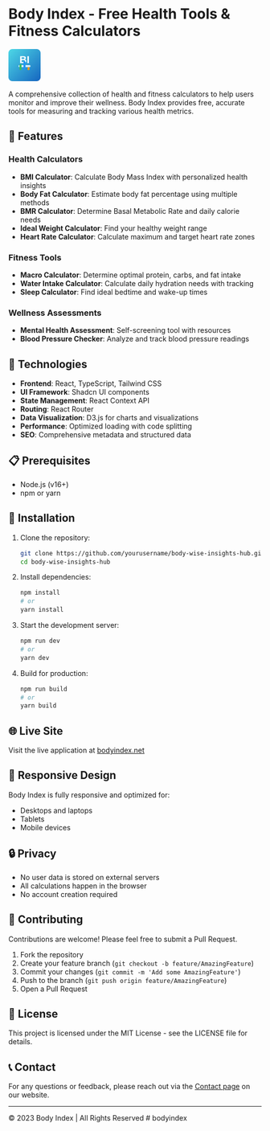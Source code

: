 # Body Index - Free Health Tools & Fitness Calculators

![Body Index Logo](public/favicon.svg)

A comprehensive collection of health and fitness calculators to help users monitor and improve their wellness. Body Index provides free, accurate tools for measuring and tracking various health metrics.

## 🌟 Features

### Health Calculators
- **BMI Calculator**: Calculate Body Mass Index with personalized health insights
- **Body Fat Calculator**: Estimate body fat percentage using multiple methods
- **BMR Calculator**: Determine Basal Metabolic Rate and daily calorie needs
- **Ideal Weight Calculator**: Find your healthy weight range
- **Heart Rate Calculator**: Calculate maximum and target heart rate zones

### Fitness Tools
- **Macro Calculator**: Determine optimal protein, carbs, and fat intake
- **Water Intake Calculator**: Calculate daily hydration needs with tracking
- **Sleep Calculator**: Find ideal bedtime and wake-up times

### Wellness Assessments
- **Mental Health Assessment**: Self-screening tool with resources
- **Blood Pressure Checker**: Analyze and track blood pressure readings

## 🚀 Technologies

- **Frontend**: React, TypeScript, Tailwind CSS
- **UI Framework**: Shadcn UI components
- **State Management**: React Context API
- **Routing**: React Router
- **Data Visualization**: D3.js for charts and visualizations
- **Performance**: Optimized loading with code splitting
- **SEO**: Comprehensive metadata and structured data

## 📋 Prerequisites

- Node.js (v16+)
- npm or yarn

## 🔧 Installation

1. Clone the repository:
   ```bash
   git clone https://github.com/yourusername/body-wise-insights-hub.git
   cd body-wise-insights-hub
   ```

2. Install dependencies:
   ```bash
   npm install
   # or
   yarn install
   ```

3. Start the development server:
   ```bash
   npm run dev
   # or
   yarn dev
   ```

4. Build for production:
   ```bash
   npm run build
   # or
   yarn build
   ```

## 🌐 Live Site

Visit the live application at [bodyindex.net](https://bodyindex.net)

## 📱 Responsive Design

Body Index is fully responsive and optimized for:
- Desktops and laptops
- Tablets
- Mobile devices

## 🔒 Privacy

- No user data is stored on external servers
- All calculations happen in the browser
- No account creation required

## 🤝 Contributing

Contributions are welcome! Please feel free to submit a Pull Request.

1. Fork the repository
2. Create your feature branch (`git checkout -b feature/AmazingFeature`)
3. Commit your changes (`git commit -m 'Add some AmazingFeature'`)
4. Push to the branch (`git push origin feature/AmazingFeature`)
5. Open a Pull Request

## 📄 License

This project is licensed under the MIT License - see the LICENSE file for details.

## 📞 Contact

For any questions or feedback, please reach out via the [Contact page](https://bodyindex.net/contact) on our website.

---

&copy; 2023 Body Index | All Rights Reserved
#   b o d y i n d e x 
 
 